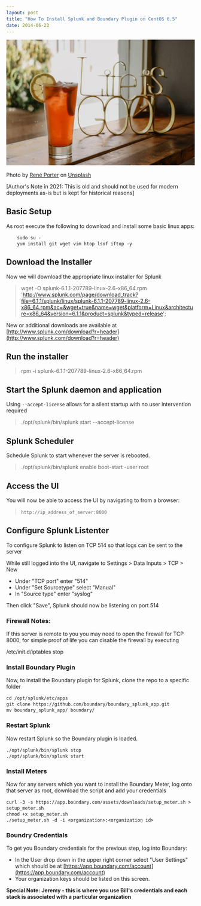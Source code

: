 ```yaml
---
layout: post
title: "How To Install Splunk and Boundary Plugin on CentOS 6.5"
date: 2014-06-23
---
```


![map](https://raw.githubusercontent.com/cweibel/ghost_blog_pics/master/rene-porter-fnZs1yDS8JY-unsplash.jpg)


Photo by [René Porter](https://unsplash.com/@reneporter?utm_source=unsplash&utm_medium=referral&utm_content=creditCopyText) on [Unsplash](https://unsplash.com/s/photos/uri?utm_source=unsplash&utm_medium=referral&utm_content=creditCopyText)


[Author's Note in 2021: This is old and should not be used for modern deployments as-is but is kept for historical reasons]

## Basic Setup

As root execute the following to download and install some basic linux apps:

```
	sudo su -
	yum install git wget vim htop lsof iftop -y
```

## Download the Installer

Now we will download the appropriate linux installer for Splunk

> wget -O splunk-6.1.1-207789-linux-2.6-x86_64.rpm 'http://www.splunk.com/page/download_track?file=6.1.1/splunk/linux/splunk-6.1.1-207789-linux-2.6-x86_64.rpm&ac=&wget=true&name=wget&platform=Linux&architecture=x86_64&version=6.1.1&product=splunk&typed=release';

New or additional downloads are available at [http://www.splunk.com/download?r=header](http://www.splunk.com/download?r=header)

## Run the installer

> rpm -i splunk-6.1.1-207789-linux-2.6-x86_64.rpm 

## Start the Splunk daemon and application

Using `--accept-license` allows for a silent startup with no user intervention required

> ./opt/splunk/bin/splunk start --accept-license

## Splunk Scheduler

Schedule Splunk to start whenever the server is rebooted.

> ./opt/splunk/bin/splunk enable boot-start -user root

## Access the UI

You will now be able to access the UI by navigating to from a browser:

> `http://ip_address_of_server:8000`

## Configure Splunk Listenter

To configure Splunk to listen on TCP 514 so that logs can be sent to the server

While still logged into the UI, navigate to Settings > Data Inputs > TCP > New

 - Under "TCP port" enter "514"
 - Under "Set Sourcetype" select "Manual"
 - In "Source type" enter "syslog"

Then click "Save", Splunk should now be listening on port 514


### Firewall Notes:

If this server is remote to you you may need to open the firewall for TCP 8000, for simple proof of life you can disable the firewall by executing

/etc/init.d/iptables stop

### Install Boundary Plugin

Now, to install the Boundary plugin for Splunk, clone the repo to a specific folder

```
cd /opt/splunk/etc/apps
git clone https://github.com/boundary/boundary_splunk_app.git
mv boundary_splunk_app/ boundary/
```


### Restart Splunk

Now restart Splunk so the Boundary plugin is loaded.

```
./opt/splunk/bin/splunk stop
./opt/splunk/bin/splunk start
```

### Install Meters

Now for any servers which you want to install the Boundary Meter, log onto that server as root, download the script and add your credentials

```
curl -3 -s https://app.boundary.com/assets/downloads/setup_meter.sh > setup_meter.sh
chmod +x setup_meter.sh
./setup_meter.sh -d -i <organization>:<organization id>
```

### Boundry Credentials

To get you Boundary credentials for the previous step, log into Boundary:

 - In the User drop down in the upper right corner select "User Settings" which should be at [https://app.boundary.com/account](https://app.boundary.com/account)
 - Your organization keys should be listed on this screen.


**Special Note: Jeremy - this is where you use Bill's credentials and each stack is associated with a particular organization**